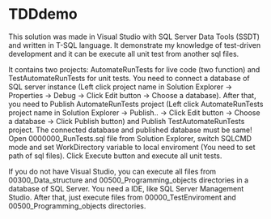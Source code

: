 # TDDdemo
This solution was made in Visual Studio with SQL Server Data Tools (SSDT) and written in T-SQL language.
It demonstrate my knowledge of test-driven development and it can be execute all unit test from another sql files. 

It contains two projects: AutomateRunTests for live code (two function) and TestAutomateRunTests for unit tests. 
You need to connect a database of SQL server instance (Left click project name in Solution Explorer -> Properties -> Debug -> Click Edit button -> Choose a database).
After that, you need to Publish AutomateRunTests project (Left click AutomateRunTests project name in Solution Explorer -> Publish.. -> Click Edit button -> Choose a database -> Click Publish button) and Publish TestAutomateRunTests project.
The connected database and published database must be same!
Open 0000000_RunTests.sql file from Solution Explorer, switch SQLCMD mode and set WorkDirectory variable to local enviroment (You need to set path of sql files).
Click Execute button and execute all unit tests.

If you do not have Visual Studio, you can execute all files from 00300_Data_structure and 00500_Programming_objects directories in a database of SQL Server. You need a IDE, like SQL Server Management Studio. 
After that, just execute files from 00000_TestEnviroment and 00500_Programming_objects directories.


